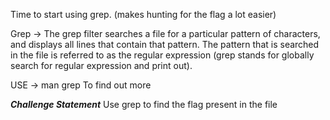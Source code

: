 Time to start using grep. (makes hunting for the flag a lot easier)

Grep ->
The grep filter searches a file for a particular pattern of characters, and displays all lines that contain that pattern. 
The pattern that is searched in the file is referred to as the regular expression (grep stands for globally search for regular expression and print out).

USE -> man grep 
To find out more

***Challenge Statement***
Use grep to find the flag present in the file 
